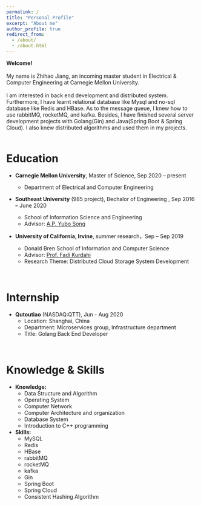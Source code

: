 ```yaml
---
permalink: /
title: "Personal Profile"
excerpt: "About me"
author_profile: true
redirect_from: 
  - /about/
  - /about.html
---
```

**Welcome!**
<br/>
<br/>
My name is Zhihao Jiang, an incoming master student in Electrical & Computer Engineering at Carnegie Mellon University.
<br/>
<br/>
I am interested in back end development and distributed system. Furthermore, I have learnt relational database like Mysql and no-sql database like Redis and HBase. As to the message queue, I knew how to use rabbitMQ, rocketMQ, and kafka. Besides, I have finished several server development projects with Golang(Gin) and Java(Spring Boot & Spring Cloud). I also knew distributed algorithms and used them in my projects.
<br/> 
<br/> 

Education
======
* **Carnegie Mellon University**, Master of Science, Sep 2020 – present
	* Department of Electrical and Computer Engineering

* **Southeast University** (985 project), Bechalor of Engineering , Sep 2016 – June 2020
	* School of Information Science and Engineering
	* Advisor: [A.P. Yubo Song](https://cyber.seu.edu.cn/_s303/syb1/list.psp)

* **University of California, Irvine**, summer research，Sep – Sep 2019
	* Donald Bren School of Information and Computer Science
	* Advisor: [Prof. Fadi Kurdahi](https://engineering.uci.edu/users/fadi-kurdahi)
  * Research Theme: Distributed Cloud Storage System Development

<br/>

Internship
======
* **Qutoutiao** (NASDAQ:QTT), Jun - Aug 2020
	* Location: Shanghai, China
  * Department: Microservices group, Infrastructure department
  * Title: Golang Back End Developer

<br/>

Knowledge & Skills
======
* **Knowledge:**
	* Data Structure and Algorithm
	* Operating System
	* Computer Network
	* Computer Architecture and organization
	* Database System
	* Introduction to C++ programming
* **Skills:**
	* MySQL
	* Redis
	* HBase
	* rabbitMQ
	* rocketMQ
	* kafka
	* Gin
	* Spring Boot
	* Spring Cloud
	* Consistent Hashing Algorithm
